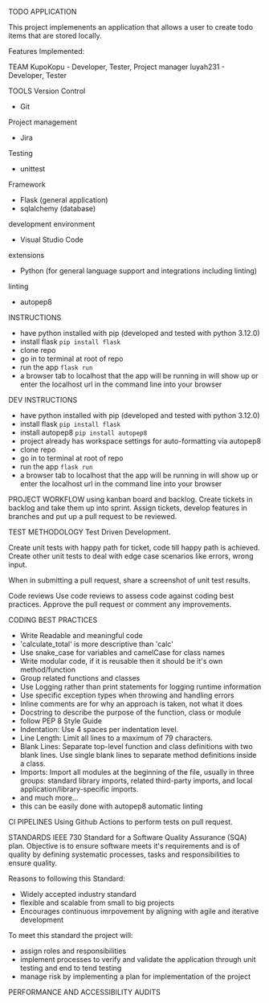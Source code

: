 TODO APPLICATION

This project implemenents an application that allows a user to create todo items that are stored locally.

Features Implemented:


TEAM
KupoKopu - Developer, Tester, Project manager
luyah231 - Developer, Tester

TOOLS
Version Control
- Git

Project management
- Jira

Testing
- unittest

Framework
- Flask (general application)
- sqlalchemy (database)

development environment
- Visual Studio Code

extensions
- Python (for general language support and integrations including linting)

linting
- autopep8

INSTRUCTIONS
- have python installed with pip (developed and tested with python 3.12.0)
- install flask `pip install flask`
- clone repo
- go in to terminal at root of repo
- run the app `flask run`
- a browser tab to localhost that the app will be running in will show up or enter the localhost url in the command line into your browser

DEV INSTRUCTIONS
- have python installed with pip (developed and tested with python 3.12.0)
- install flask `pip install flask`
- install autopep8 `pip install autopep8`
 - project already has workspace settings for auto-formatting via autopep8
- clone repo
- go in to terminal at root of repo
- run the app `flask run`
- a browser tab to localhost that the app will be running in will show up or enter the localhost url in the command line into your browser

PROJECT WORKFLOW
using kanban board and backlog. Create tickets in backlog and take them up into sprint.
Assign tickets, develop features in branches and put up a pull request to be reviewed.

TEST METHODOLOGY
Test Driven Development.

Create unit tests with happy path for ticket, code till happy path is achieved.
Create other unit tests to deal with edge case scenarios like errors, wrong input.

When in submitting a pull request, share a screenshot of unit test results.

Code reviews
Use code reviews to assess code against coding best practices. Approve the pull request or comment any improvements.

CODING BEST PRACTICES
- Write Readable and meaningful code
 - 'calculate_total' is more descriptive than 'calc'
- Use snake_case for variables and camelCase for class names
- Write modular code, if it is reusable then it should be it's own method/function
- Group related functions and classes
- Use Logging rather than print statements for logging runtime information
- Use specific exception types when throwing and handling errors
- Inline comments are for why an approach is taken, not what it does
- Docstring to describe the purpose of the function, class or module
- follow PEP 8 Style Guide
 - Indentation: Use 4 spaces per indentation level.
 - Line Length: Limit all lines to a maximum of 79 characters.
 - Blank Lines: Separate top-level function and class definitions with two blank lines. Use single blank lines to separate method definitions inside a class.
 - Imports: Import all modules at the beginning of the file, usually in three groups: standard library imports, related third-party imports, and local application/library-specific imports.
 - and much more...
 - this can be easily done with autopep8 automatic linting

CI PIPELINES
Using Github Actions to perform tests on pull request.

STANDARDS
IEEE 730
Standard for a Software Quality Assurance (SQA) plan.
Objective is to ensure software meets it's requirements and is of quality by defining systematic processes, tasks and responsibilities to ensure quality.

Reasons to following this Standard:
- Widely accepted industry standard
- flexible and scalable from small to big projects
- Encourages continuous imrpovement by aligning with agile and iterative development

To meet this standard the project will:
- assign roles and responsibilities
- implement processes to verify and validate the application through unit testing and end to tend testing
- manage risk by implementing a plan for implementation of the project

PERFORMANCE AND ACCESSIBILITY AUDITS
